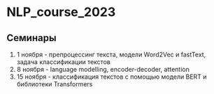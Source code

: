 # NLP_course_2023

## Семинары

1. 1 ноября - препроцессинг текста, модели Word2Vec и fastText, задача классификации текстов
2. 8 ноября - language modelling, encoder-decoder, attention
3. 15 ноября - классификация текстов с помощью модели BERT и библиотеки Transformers
